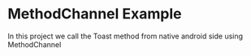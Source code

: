 # MethodChannel Example

In this project we call the Toast method from native android side using MethodChannel
